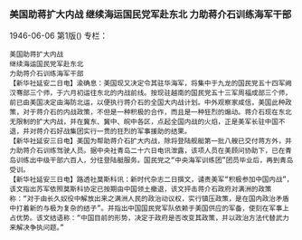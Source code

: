 ### 美国助蒋扩大内战  继续海运国民党军赴东北  力助蒋介石训练海军干部

1946-06-06
第1版()
专栏：

    美国助蒋扩大内战
    继续海运国民党军赴东北
    力助蒋介石训练海军干部
    【新华社延安二日电】渝确息：美国现又决定令其驻华海军，将集中于九龙的国民党五十四军阙汉骞部三个师，于六月初运往东北的内战前线。按现驻越南的国民党五十三军周福成部三个师，前已由美国决定由海防北运，以便执行蒋介石的全国大内战计划。中外观察家咸信，美国此种政策，对于蒋介石的内战政策，不但是一种积极的合作，而且是一种狂烈的煽动。蒋介石现在东北无限制的扩大内战，并在冀东、冀中、皖中各区，点起全国内战的火焰，正是美军长驻中国不退，并对蒋介石好战集团实行一贯的狂烈的军事援助的结果。
    【新华社延安三日电】美国为帮助蒋介石扩大内战，除将登陆舰艇第一批八艘已交付蒋方外，并力助蒋介石训练驾驶人员。据中央社青岛二十六日电讯泄露，该项人员在美顾问协助下，已在青岛训练出中级干部六百人，分往登陆艇服务。国民党之“中央海军训练团”团员毕业后，再到青岛受训。
    【新华社延安三日电】路透社莫斯科讯：新时代杂志二日撰文，谴责美军“积极参加中国内战”，该文指出苏军依照莫斯科协定已按期由中国领土撤退，该文抨击蒋介石政府对满洲的政策称：“对于由长久奴役中解放出来之满洲人民的政治动议权，实行镇压政策，是在国内政治矛盾中打着新的与极为复杂的结子”。并指出中国国民党军队依赖于美国供应的军备，使刻在军事上占优势。该文结语称：“中国目前的形势，决定于政府是否改变其政策，并以政治方法代替武力来解决争执问题。”
